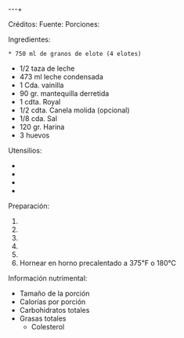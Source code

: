 ---+ 

Créditos:
Fuente:
Porciones:


Ingredientes:

	* 750 ml de granos de elote (4 elotes)
   * 1/2 taza de leche
   * 473 ml leche condensada
   * 1 Cda. vainilla
   * 90 gr. mantequilla derretida
   * 1 cdta. Royal
   * 1/2 cdta. Canela molida (opcional)
   * 1/8 cda. Sal
   * 120 gr. Harina
   * 3 huevos


Utensilios:

   * 
   * 
   * 
   * 


Preparación:

   1. 
   2. 
   3. 
   4. 
   5. 
   6. Hornear en horno precalentado a 375℉ o 180℃


Información nutrimental:

   * Tamaño de la porción
   * Calorías por porción
   * Carbohidratos totales
   * Grasas totales
      * Colesterol

